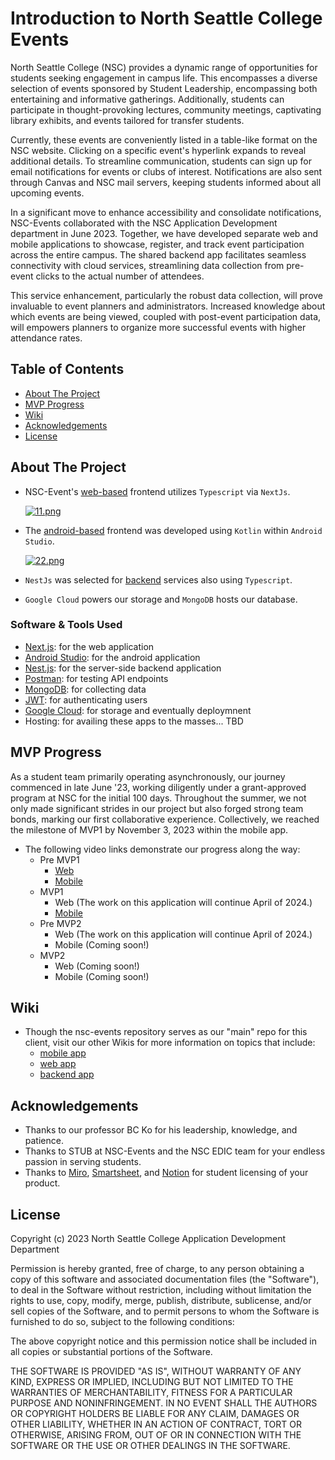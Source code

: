 # Introduction to North Seattle College Events
North Seattle College (NSC) provides a dynamic range of opportunities for students seeking engagement in campus life. This encompasses a diverse selection of events sponsored by Student Leadership, encompassing both entertaining and informative gatherings. Additionally, students can participate in thought-provoking lectures, community meetings, captivating library exhibits, and events tailored for transfer students.

Currently, these events are conveniently listed in a table-like format on the NSC website. Clicking on a specific event's hyperlink expands to reveal additional details. To streamline communication, students can sign up for email notifications for events or clubs of interest. Notifications are also sent through Canvas and NSC mail servers, keeping students informed about all upcoming events.

In a significant move to enhance accessibility and consolidate notifications, NSC-Events collaborated with the NSC Application Development department in June 2023. Together, we have developed separate web and mobile applications to showcase, register, and track event participation across the entire campus. The shared backend app facilitates seamless connectivity with cloud services, streamlining data collection from pre-event clicks to the actual number of attendees.

This service enhancement, particularly the robust data collection, will prove invaluable to event planners and administrators. Increased knowledge about which events are being viewed, coupled with post-event participation data, will empowers planners to organize more successful events with higher attendance rates.
  
## Table of Contents
- [About The Project](#about-the-project)
- [MVP Progress](#mvp-progress)
- [Wiki](#wiki)
- [Acknowledgements](#acknowledgements)
- [License](#license)
 
## About The Project
- NSC-Event's [web-based](https://github.com/SeattleColleges/nsc-events-nextjs) frontend utilizes `Typescript` via `NextJs`.

   [![11.png](https://i.postimg.cc/QCC5CzXf/11.png)](https://postimg.cc/tn07m2n6)

- The [android-based](https://github.com/SeattleColleges/nsc-events-android) frontend was developed using `Kotlin` within `Android Studio`.

  [![22.png](https://i.postimg.cc/hPkX9vD8/22.png)](https://postimg.cc/Wh7pV2Jt)

- `NestJs` was selected for [backend](https://github.com/SeattleColleges/nsc-events-nestjs) services also using `Typescript`. 

- `Google Cloud` powers our storage and `MongoDB` hosts our database.

### Software & Tools Used
- [Next.js](https://nextjs.org/): for the web application
- [Android Studio](https://developer.android.com/studio?gclid=Cj0KCQiAmNeqBhD4ARIsADsYfTekXQtjhqJ8cl8GBV4Lmza-3twj7fpJ6BC73tf5vPeYJYChgA9M3JAaAlGTEALw_wcB&gclsrc=aw.ds): for the android application
- [Nest.js](https://nestjs.com/): for the server-side backend application 
- [Postman](https://www.postman.com/): for testing API endpoints
- [MongoDB](https://www.mongodb.com/): for collecting data
- [JWT](https://jwt.io/): for authenticating users
- [Google Cloud](https://cloud.google.com/gcp?utm_source=google&utm_medium=cpc&utm_campaign=na-US-all-en-dr-bkws-all-all-trial-e-dr-1605212&utm_content=text-ad-none-any-DEV_c-CRE_665735450627-ADGP_Hybrid+%7C+BKWS+-+EXA+%7C+Txt_Google+Cloud-KWID_43700077223807304-kwd-6458750523&utm_term=KW_google%20cloud-ST_google+cloud&gad_source=1&gclid=Cj0KCQiAgqGrBhDtARIsAM5s0_lZss9iNTytw2uZ_WJ8_H0PGVmFvXwkK06n99z0LeosNebnEEVAkI4aAoWCEALw_wcB&gclsrc=aw.ds): for storage and eventually deploymnent
- Hosting: for availing these apps to the masses... TBD
 
## MVP Progress
As a student team primarily operating asynchronously, our journey commenced in late June '23, working diligently under a grant-approved program at NSC for the initial 100 days. Throughout the summer, we not only made significant strides in our project but also forged strong team bonds, marking our first collaborative experience. Collectively, we reached the milestone of MVP1 by November 3, 2023 within the mobile app.
- The following video links demonstrate our progress along the way:
	- Pre MVP1
		- [Web](https://www.youtube.com/watch?v=0t_JNORHuo0) 
		- [Mobile](https://youtu.be/4WY4ZIA2664?feature=shared)
	- MVP1
		- Web (The work on this application will continue April of 2024.)
		- [Mobile](https://www.youtube.com/watch?v=i3xTs-7_xp8)
	- Pre MVP2
		- Web (The work on this application will continue April of 2024.)
		- Mobile (Coming soon!)
	- MVP2
		- Web (Coming soon!)
   		- Mobile (Coming soon!)
 
## Wiki
- Though the nsc-events repository serves as our "main" repo for this client, visit our other Wikis for more information on topics that include:
  - [mobile app](https://github.com/SeattleColleges/nsc-events-android/wiki)
  - [web app](https://github.com/SeattleColleges/nsc-events-nextjs/wiki)
  - [backend app](https://github.com/SeattleColleges/nsc-events-nestjs/wiki)
 
## Acknowledgements
- Thanks to our professor BC Ko for his leadership, knowledge, and patience.
- Thanks to STUB at NSC-Events and the NSC EDIC team for your endless passion in serving students.
- Thanks to [Miro](https://miro.com/app/dashboard/), [Smartsheet](https://www.smartsheet.com/welcome-customers-home), and [Notion](https://www.notion.so/product?utm_source=google&utm_campaign=2075789710&utm_medium=80211061601&utm_content=500427479647&utm_term=notion&targetid=kwd-312974742&gad_source=1&gclid=Cj0KCQiAgqGrBhDtARIsAM5s0_kCuNK8I-F-4u_Mj1ClGopPfB_VlD-Ris4aRIu9ospGViBIqqjhXqYaAgWpEALw_wcB) for student licensing of your product. 
 
## License
Copyright (c) 2023 North Seattle College Application Development Department

Permission is hereby granted, free of charge, to any person obtaining a copy of this software and associated documentation files (the "Software"), to deal in the Software without restriction, including without limitation the rights to use, copy, modify, merge, publish, distribute, sublicense, and/or sell copies of the Software, and to permit persons to whom the Software is furnished to do so, subject to the following conditions:

The above copyright notice and this permission notice shall be included in all copies or substantial portions of the Software.

THE SOFTWARE IS PROVIDED "AS IS", WITHOUT WARRANTY OF ANY KIND, EXPRESS OR IMPLIED, INCLUDING BUT NOT LIMITED TO THE WARRANTIES OF MERCHANTABILITY, FITNESS FOR A PARTICULAR PURPOSE AND NONINFRINGEMENT. IN NO EVENT SHALL THE AUTHORS OR COPYRIGHT HOLDERS BE LIABLE FOR ANY CLAIM, DAMAGES OR OTHER LIABILITY, WHETHER IN AN ACTION OF CONTRACT, TORT OR OTHERWISE, ARISING FROM, OUT OF OR IN CONNECTION WITH THE SOFTWARE OR THE USE OR OTHER DEALINGS IN THE SOFTWARE.
